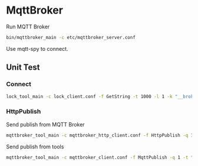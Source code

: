 # MqttBroker

Run MQTT Broker

```sh
bin/mqttbroker_main -c etc/mqttbroker_server.conf
```

Use mqtt-spy to connect.

## Unit Test

### Connect

```sh
lock_tool_main -c lock_client.conf -f GetString -t 1000 -l 1 -k "__broker__:client2session:mqtt-spy"
```

### HttpPublish

Send publish from MQTT Broker

```sh
mqttbroker_tool_main -c mqttbroker_http_client.conf -f HttpPublish -q 1 -t "/mqtt-spy/test/" -p 37 -s "test_string_22" -x "test_pub_client" -y "mqtt-spy"
```

Send publish from tools

```sh
mqttbroker_tool_main -c mqttbroker_client.conf -f MqttPublish -q 1 -t "/mqtt-tools/test/" -p 121 -s test_string_27 -l mqtt-tools
```


